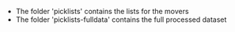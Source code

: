 * The folder 'picklists' contains the lists for the movers
* The folder 'picklists-fulldata' contains the full processed dataset
